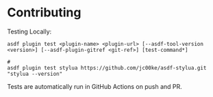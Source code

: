 # Contributing

Testing Locally:

```shell
asdf plugin test <plugin-name> <plugin-url> [--asdf-tool-version <version>] [--asdf-plugin-gitref <git-ref>] [test-command*]

#
asdf plugin test stylua https://github.com/jc00ke/asdf-stylua.git "stylua --version"
```

Tests are automatically run in GitHub Actions on push and PR.
